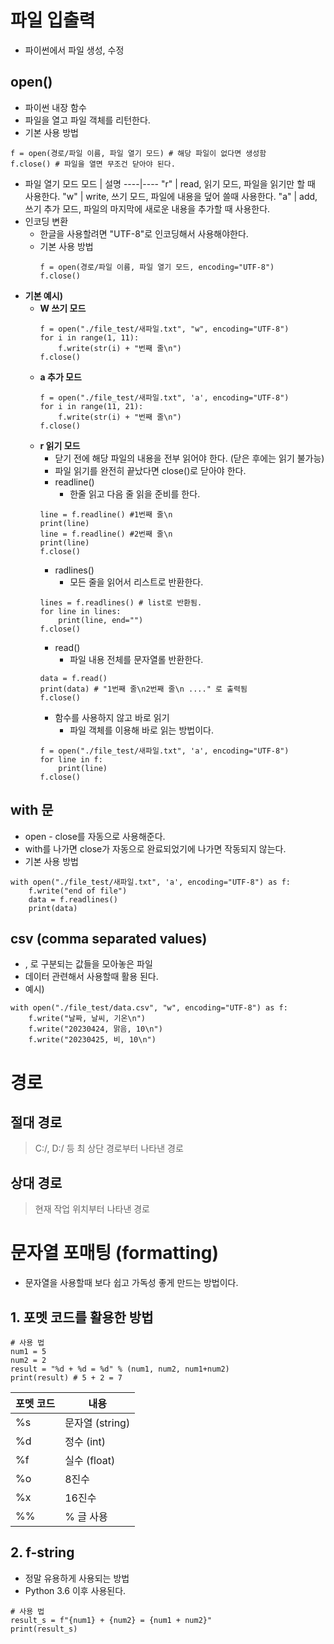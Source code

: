# 파일 입출력
- 파이썬에서 파일 생성, 수정

## open()
- 파이썬 내장 함수
- 파일을 열고 파일 객체를 리턴한다.
- 기본 사용 방법
```
f = open(경로/파일 이름, 파일 열기 모드) # 해당 파일이 없다면 생성함
f.close() # 파일을 열면 무조건 닫아야 된다.
```
- 파일 열기 모드
모드 | 설명
----|----
"r" | read, 읽기 모드, 파일을 읽기만 할 때 사용한다.
"w" | write, 쓰기 모드, 파일에 내용을 덮어 쓸때 사용한다.
"a" | add, 쓰기 추가 모드, 파일의 마지막에 새로운 내용을 추가할 때 사용한다.
- 인코딩 변환
  - 한글을 사용할려면 "UTF-8"로 인코딩해서 사용해야한다.
  - 기본 사용 방법
    ```
    f = open(경로/파일 이름, 파일 열기 모드, encoding="UTF-8")
    f.close()
    ```
- **기본 예시)**
  - **W 쓰기 모드**
    ```
    f = open("./file_test/새파일.txt", "w", encoding="UTF-8")
    for i in range(1, 11):
        f.write(str(i) + "번째 줄\n")
    f.close()
    ```
  - **a 추가 모드**
    ```
    f = open("./file_test/새파일.txt", 'a', encoding="UTF-8")
    for i in range(11, 21):
        f.write(str(i) + "번째 줄\n") 
    f.close()
    ```
  - **r 읽기 모드**
    - 닫기 전에 해당 파일의 내용을 전부 읽어야 한다. (닫은 후에는 읽기 불가능)
    - 파일 읽기를 완전히 끝났다면 close()로 닫아야 한다.
    - readline()
      - 한줄 읽고 다음 줄 읽을 준비를 한다.
    ```
    line = f.readline() #1번째 줄\n
    print(line)
    line = f.readline() #2번째 줄\n
    print(line)
    f.close()
    ```
    - radlines()
      - 모든 줄을 읽어서 리스트로 반환한다.
    ```
    lines = f.readlines() # list로 반환됨.
    for line in lines:
        print(line, end="")
    f.close()
    ```
    - read()
      - 파일 내용 전체를 문자열롤 반환한다.
    ```
    data = f.read()
    print(data) # "1번째 줄\n2번째 줄\n ...." 로 출력됨
    f.close()
    ```
    - 함수를 사용하지 않고 바로 읽기
      - 파일 객체를 이용해 바로 읽는 방법이다.
    ```
    f = open("./file_test/새파일.txt", 'a', encoding="UTF-8")
    for line in f:
        print(line)
    f.close()
    ```
## with 문
- open - close를 자동으로 사용해준다.
- with를 나가면 close가 자동으로 완료되었기에 나가면 작동되지 않는다.
- 기본 사용 방법
```
with open("./file_test/새파일.txt", 'a', encoding="UTF-8") as f:
    f.write("end of file")
    data = f.readlines()
    print(data)
```

## csv (comma separated values)
 - , 로 구분되는 값들을 모아놓은 파일
 - 데이터 관련해서 사용할때 활용 된다.
 - 예시)
```
with open("./file_test/data.csv", "w", encoding="UTF-8") as f:
    f.write("날짜, 날씨, 기온\n")
    f.write("20230424, 맑음, 10\n")
    f.write("20230425, 비, 10\n")
```

# 경로
## 절대 경로
> C:/, D:/ 등 최 상단 경로부터 나타낸 경로
## 상대 경로
> 현재 작업 위치부터 나타낸 경로


# 문자열 포매팅 (formatting)
- 문자열을 사용할때 보다 쉽고 가독성 좋게 만드는 방법이다.
## 1. 포멧 코드를 활용한 방법
```
# 사용 법
num1 = 5
num2 = 2
result = "%d + %d = %d" % (num1, num2, num1+num2)
print(result) # 5 + 2 = 7
```
포멧 코드 | 내용
--------|---
%s | 문자열 (string)
%d | 정수 (int)
%f | 실수 (float)
%o | 8진수
%x | 16진수
%% | % 글 사용

## 2. f-string
- 정말 유용하게 사용되는 방법
- Python 3.6 이후 사용된다.
```
# 사용 법
result_s = f"{num1} + {num2} = {num1 + num2}"
print(result_s)
```